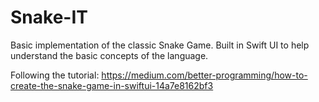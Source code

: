 # Snake-IT

Basic implementation of the classic Snake Game.
Built in Swift UI to help understand the basic concepts of the language.

Following the tutorial: https://medium.com/better-programming/how-to-create-the-snake-game-in-swiftui-14a7e8162bf3
